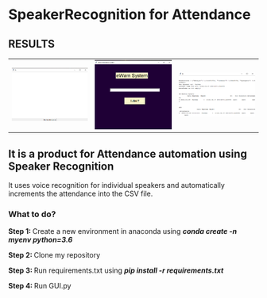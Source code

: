 # SpeakerRecognition for Attendance

## RESULTS
<table>
<tr>
    <td><img src="images/1.png"></td>
    <td><img src="images/2.png" ></td>
    <td><img src="images/3.png"></td>
</tr>

</table>


## It is a product for Attendance automation using Speaker Recognition

It uses voice recognition for individual speakers and automatically increments the attendance into the CSV file.

### What to do?

<b>Step 1: </b> Create a new environment in anaconda using <i><b>conda create -n myenv python=3.6</b></i>

<b>Step 2: </b> Clone my repository

<b>Step 3: </b> Run requirements.txt using <i><b>pip install -r requirements.txt</b></i>

<b>Step 4:  </b> Run GUI.py


